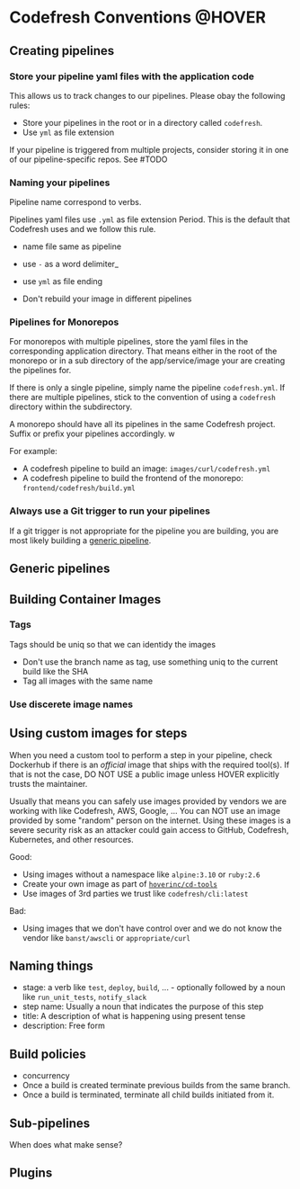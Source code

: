 # Codefresh Conventions @HOVER

## Creating pipelines
### Store your pipeline yaml files with the application code
This allows us to track changes to our pipelines. Please obay the following rules:
* Store your pipelines in the root or in a directory called `codefresh`.
* Use `yml` as file extension

If your pipeline is triggered from multiple projects, consider storing it in one of our pipeline-specific repos. See #TODO

### Naming your pipelines
Pipeline name correspond to verbs. 

Pipelines yaml files use `.yml` as file extension
Period. This is the default that Codefresh uses and we follow this rule.

* name file same as pipeline
* use `-` as a word delimiter_
* use `yml` as file ending

* Don't rebuild your image in different pipelines

### Pipelines for Monorepos
For monorepos with multiple pipelines, store the yaml files in the corresponding application directory. That means either in the root of the monorepo or in a sub directory of the app/service/image your are creating the pipelines for.

If there is only a single pipeline, simply name the pipeline `codefresh.yml`. If there are multiple pipelines, stick to the convention of using a `codefresh` directory within the subdirectory.

A monorepo should have all its pipelines in the same Codefresh project. Suffix or prefix your pipelines accordingly. w

For example:
* A codefresh pipeline to build an image: `images/curl/codefresh.yml`
* A codefresh pipeline to build the frontend of the monorepo: `frontend/codefresh/build.yml`

### Always use a Git trigger to run your pipelines


If a git trigger is not appropriate for the pipeline you are building, you are most likely building a [generic pipeline](#generic-pipelines).

## Generic pipelines

## Building Container Images
### Tags
Tags should be uniq so that we can identidy the images
* Don't use the branch name as tag, use something uniq to the current build like the SHA
* Tag all images with the same name

### Use discerete image names


## Using custom images for steps
When you need a custom tool to perform a step in your pipeline, check Dockerhub if there is an _official_ image that ships with the required tool(s). If that is not the case, DO NOT USE a public image unless HOVER explicitly trusts the maintainer.

Usually that means you can safely use images provided by vendors we are working with like Codefresh, AWS, Google, ... You can NOT use an image provided by some "random" person on the internet. Using these images is a severe security risk as an attacker could gain access to GitHub, Codefresh, Kubernetes, and other resources.

Good:
* Using images without a namespace like `alpine:3.10` or `ruby:2.6`
* Create your own image as part of [`hoverinc/cd-tools`](https://github.com/hoverinc/cd-tools)
* Use images of 3rd parties we trust like `codefresh/cli:latest`

Bad:
* Using images that we don't have control over and we do not know the vendor like `banst/awscli` or `appropriate/curl`

## Naming things
* stage: a verb like `test`, `deploy`, `build`, ... - optionally followed by a noun like `run_unit_tests`, `notify_slack`
* step name: Usually a noun that indicates the purpose of this step
* title: A description of what is happening using present tense
* description: Free form

## Build policies
* concurrency
* Once a build is created terminate previous builds from the same branch.
* Once a build is terminated, terminate all child builds initiated from it.

## Sub-pipelines
When does what make sense?

## Plugins
